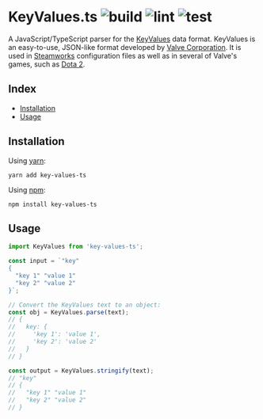 # KeyValues.ts ![build](https://github.com/key-values/key-values-ts/workflows/build/badge.svg) ![lint](https://github.com/key-values/key-values-ts/workflows/lint/badge.svg) ![test](https://github.com/key-values/key-values-ts/workflows/test/badge.svg) <!-- omit in toc -->

A JavaScript/TypeScript parser for the [KeyValues](https://developer.valvesoftware.com/wiki/KeyValues_class) data format. KeyValues is an easy-to-use, JSON-like format developed by [Valve Corporation](https://www.valvesoftware.com/en/). It is used in [Steamworks](https://partner.steamgames.com/doc/home) configuration files as well as in several of Valve's games, such as [Dota 2](https://blog.dota2.com).

## Index <!-- omit in toc -->
- [Installation](#installation)
- [Usage](#usage)

## Installation

Using [yarn](https://yarnpkg.com/):
```
yarn add key-values-ts
```

Using [npm](https://www.npmjs.com/):
```
npm install key-values-ts
```

## Usage

```typescript
import KeyValues from 'key-values-ts';

const input = `"key"
{
  "key 1" "value 1"
  "key 2" "value 2"
}`;

// Convert the KeyValues text to an object:
const obj = KeyValues.parse(text);
// {
//   key: {
//     'key 1': 'value 1',
//     'key 2': 'value 2'
//   }
// }

const output = KeyValues.stringify(text);
// "key"
// {
//   "key 1" "value 1"
//   "key 2" "value 2"
// }
```
